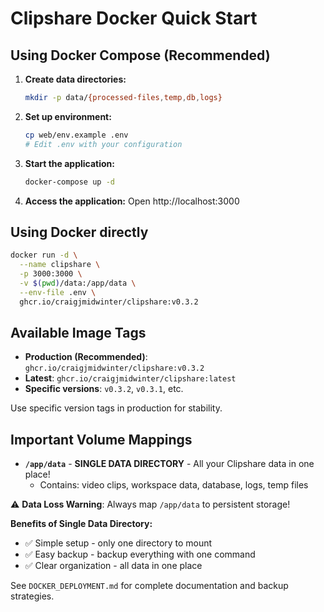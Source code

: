 # Clipshare Docker Quick Start

## Using Docker Compose (Recommended)

1. **Create data directories:**
   ```bash
   mkdir -p data/{processed-files,temp,db,logs}
   ```

2. **Set up environment:**
   ```bash
   cp web/env.example .env
   # Edit .env with your configuration
   ```

3. **Start the application:**
   ```bash
   docker-compose up -d
   ```

4. **Access the application:**
   Open http://localhost:3000

## Using Docker directly

```bash
docker run -d \
  --name clipshare \
  -p 3000:3000 \
  -v $(pwd)/data:/app/data \
  --env-file .env \
  ghcr.io/craigjmidwinter/clipshare:v0.3.2
```

## Available Image Tags

- **Production (Recommended)**: `ghcr.io/craigjmidwinter/clipshare:v0.3.2`
- **Latest**: `ghcr.io/craigjmidwinter/clipshare:latest`
- **Specific versions**: `v0.3.2`, `v0.3.1`, etc.

Use specific version tags in production for stability.

## Important Volume Mappings

- **`/app/data`** - **SINGLE DATA DIRECTORY** - All your Clipshare data in one place!
  - Contains: video clips, workspace data, database, logs, temp files

⚠️ **Data Loss Warning**: Always map `/app/data` to persistent storage!

**Benefits of Single Data Directory:**
- ✅ Simple setup - only one directory to mount
- ✅ Easy backup - backup everything with one command
- ✅ Clear organization - all data in one place

See `DOCKER_DEPLOYMENT.md` for complete documentation and backup strategies.